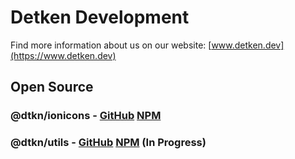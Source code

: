 # Detken Development

Find more information about us on our website: [www.detken.dev](https://www.detken.dev)

## Open Source
### @dtkn/ionicons - [GitHub](https://github.com/detkendesign/ionicons) [NPM](https://www.npmjs.com/package/@dtkn/ionicons)
### @dtkn/utils - [GitHub](https://github.com/detkendesign/utils) [NPM](https://www.npmjs.com/package/@dtkn/utils) (In Progress)

